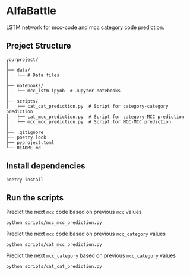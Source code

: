 # AlfaBattle

LSTM network for mcc-code and mcc category code prediction.

## Project Structure

```
yourproject/
│
├── data/
│   └── # Data files
│
├── notebooks/
│   └── mcc_lstm.ipynb  # Jupyter notebooks
│
├── scripts/
│   ├── cat_cat_prediction.py  # Script for category-category prediction
│   ├── cat_mcc_prediction.py  # Script for category-MCC prediction
│   └── mcc_mcc_prediction.py  # Script for MCC-MCC prediction
│
├── .gitignore
├── poetry.lock
├── pyproject.toml
└── README.md
```

## Install dependencies

```
poetry install
```

## Run the scripts

Predict the next `mcc` code based on previous `mcc` values
```
python scripts/mcc_mcc_prediction.py
```

Predict the next `mcc` code based on previous `mcc_category` values
```
python scripts/cat_mcc_prediction.py
```

Predict the next `mcc_category` based on previous `mcc_category` values
```
python scripts/cat_cat_prediction.py
```

